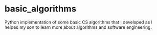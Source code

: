 # basic_algorithms
Python implementation of some basic CS algorithms that I developed as I helped my son to learn more about algorithms and software engineering.




